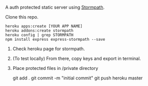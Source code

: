 A auth protected static server using [Stormpath](https://stormpath.com/).

Clone this repo.

    heroku apps:create [YOUR APP NAME]
    heroku addons:create stormpath
    heroku config | grep STORMPATH
    npm install express express-stormpath --save

1. Check heroku page for stormpath.
1. (To test locally) From there, copy keys and export in terminal.
1. Place protected files in /private directory


    git add .
    git commit -m "initial commit"
    git push heroku master
